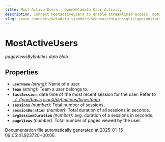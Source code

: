 ```yaml
---
title: Most Active Users | OpenMetadata User Activity
description: Connect Mostactiveusers to enable streamlined access, monitoring, or search of enterprise data using secure and scalable integrations.
slug: /main-concepts/metadata-standard/schemas/datainsight/type/mostactiveusers
---
```


# MostActiveUsers

*pageViewsByEntities data blob*

## Properties

- **`userName`** *(string)*: Name of a user.
- **`team`** *(string)*: Team a user belongs to.
- **`lastSession`**: date time of the most recent session for the user. Refer to *[../../type/basic.json#/definitions/timestamp](#/../type/basic.json#/definitions/timestamp)*.
- **`sessions`** *(number)*: Total number of sessions.
- **`sessionDuration`** *(number)*: Total duration of all sessions in seconds.
- **`avgSessionDuration`** *(number)*: avg. duration of a sessions in seconds.
- **`pageViews`** *(number)*: Total number of pages viewed by the user.


Documentation file automatically generated at 2025-01-15 09:05:41.923720+00:00.
